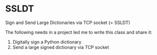 # SSLDT
Sign and Send Large Dictionaries via TCP socket (= SSLDT)

The following needs in a project led me to write this class and share it:
1) Digitally sign a Python dictionary
2) Send a large signed dictionary via TCP socket

